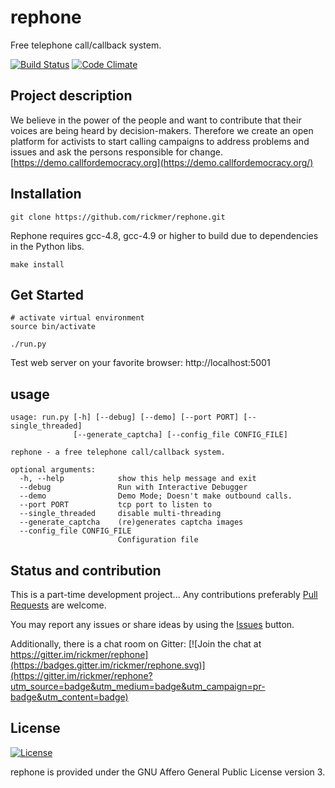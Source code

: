 rephone
=======

Free telephone call/callback system.

[![Build Status](https://travis-ci.org/rickmer/rephone.svg?branch=master)](https://travis-ci.org/rickmer/rephone)
[![Code Climate](https://codeclimate.com/github/rickmer/rephone/badges/gpa.svg)](https://codeclimate.com/github/rickmer/rephone)

## Project description
We believe in the power of the people and want to contribute that their voices are being heard by decision-makers. Therefore we create an open platform for activists to start calling campaigns to address problems and issues and ask the persons responsible for change. [https://demo.callfordemocracy.org](https://demo.callfordemocracy.org/)


## Installation
```
git clone https://github.com/rickmer/rephone.git
```
Rephone requires gcc-4.8, gcc-4.9 or higher to build due to dependencies in the Python libs.
```
make install
```

## Get Started
```
# activate virtual environment
source bin/activate

./run.py
```
Test web server on your favorite browser: http://localhost:5001

## usage
```
usage: run.py [-h] [--debug] [--demo] [--port PORT] [--single_threaded]
              [--generate_captcha] [--config_file CONFIG_FILE]

rephone - a free telephone call/callback system.

optional arguments:
  -h, --help            show this help message and exit
  --debug               Run with Interactive Debugger
  --demo                Demo Mode; Doesn't make outbound calls.
  --port PORT           tcp port to listen to
  --single_threaded     disable multi-threading
  --generate_captcha    (re)generates captcha images
  --config_file CONFIG_FILE
                        Configuration file
```

## Status and contribution

This is a part-time development project... Any contributions preferably [Pull Requests](https://github.com/rickmer/rephone/pulls) are welcome.

You may report any issues or share ideas by using the [Issues](https://github.com/rickmer/rephone/issues) button.

Additionally, there is a chat room on Gitter:
[![Join the chat at https://gitter.im/rickmer/rephone](https://badges.gitter.im/rickmer/rephone.svg)](https://gitter.im/rickmer/rephone?utm_source=badge&utm_medium=badge&utm_campaign=pr-badge&utm_content=badge)


## License

[![License](http://www.gnu.org/graphics/agplv3-155x51.png)](http://www.gnu.org/licenses/agpl-3.0.txt)

rephone is provided under the GNU Affero General Public License version 3.
